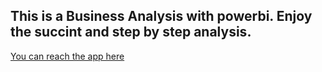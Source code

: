 ## This is a Business Analysis with powerbi. Enjoy the succint and step by step analysis.

[You can reach the app here](https://letters-of-michael-humphery-business-analysis-sales-538vsn.streamlit.app)
